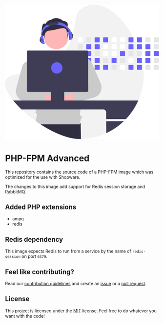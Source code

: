 <h1 align="center">
    <img src=".github/project-logo.svg" width="512px">
</h1>

# PHP-FPM Advanced

This repository contains the source code of a PHP-FPM image which was optimized for the use with Shopware.

The changes to this image add support for Redis session storage and RabbitMQ.

## Added PHP extensions

* ampq
* redis

## Redis dependency

This image expects Redis to run from a service by the name of `redis-session` on port `6379`.

## Feel like contributing?

Read our [contribution guidelines](CONTRIBUTING.md) and create
an [issue](https://github.com/sw-in-containers/project-template/issues/new/choose) or
a [pull request](https://github.com/sw-in-containers/project-template/compare).

## License

This project is licensed under the [MIT](LICENSE) license.
Feel free to do whatever you want with the code!
